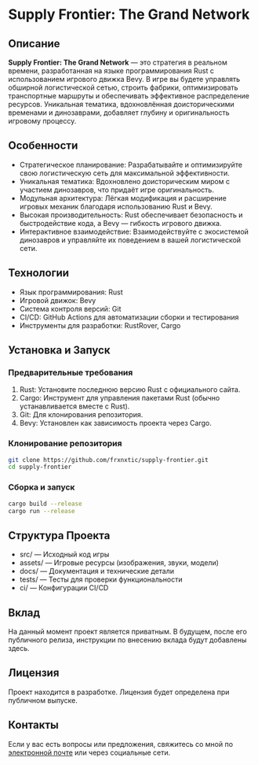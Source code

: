 # Supply Frontier: The Grand Network

## Описание
**Supply Frontier: The Grand Network** — это стратегия в реальном времени, разработанная на языке программирования Rust с использованием игрового движка Bevy. В игре вы будете управлять обширной логистической сетью, строить фабрики, оптимизировать транспортные маршруты и обеспечивать эффективное распределение ресурсов. Уникальная тематика, вдохновлённая доисторическими временами и динозаврами, добавляет глубину и оригинальность игровому процессу.

## Особенности
* Стратегическое планирование: Разрабатывайте и оптимизируйте свою логистическую сеть для максимальной эффективности.
* Уникальная тематика: Вдохновлено доисторическим миром с участием динозавров, что придаёт игре оригинальность.
* Модульная архитектура: Лёгкая модификация и расширение игровых механик благодаря использованию Rust и Bevy.
* Высокая производительность: Rust обеспечивает безопасность и быстродействие кода, а Bevy — гибкость игрового движка.
* Интерактивное взаимодействие: Взаимодействуйте с экосистемой динозавров и управляйте их поведением в вашей логистической сети.

## Технологии
- Язык программирования: Rust
- Игровой движок: Bevy
- Система контроля версий: Git
- CI/CD: GitHub Actions для автоматизации сборки и тестирования
- Инструменты для разработки: RustRover, Cargo
## Установка и Запуск
### Предварительные требования
1. Rust: Установите последнюю версию Rust с официального сайта.
2. Cargo: Инструмент для управления пакетами Rust (обычно устанавливается вместе с Rust).
3. Git: Для клонирования репозитория.
4. Bevy: Установлен как зависимость проекта через Cargo.

### Клонирование репозитория
```bash
git clone https://github.com/frxnxtic/supply-frontier.git
cd supply-frontier
```
### Сборка и запуск
```bash
cargo build --release
cargo run --release
```

## Структура Проекта
- src/ — Исходный код игры
- assets/ — Игровые ресурсы (изображения, звуки, модели)
- docs/ — Документация и технические детали
- tests/ — Тесты для проверки функциональности
- ci/ — Конфигурации CI/CD

## Вклад
На данный момент проект является приватным. В будущем, после его публичного релиза, инструкции по внесению вклада будут добавлены здесь.

## Лицензия
Проект находится в разработке. Лицензия будет определена при публичном выпуске.

## Контакты
Если у вас есть вопросы или предложения, свяжитесь со мной по [электронной почте](mailto://denys.kozlov.work@gmail.com) или через социальные сети.

